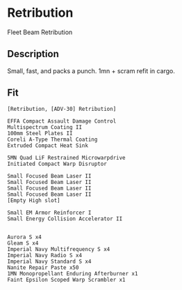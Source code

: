 # Retribution

Fleet Beam Retribution


## Description

Small, fast, and packs a punch. 1mn + scram refit in cargo.

## Fit

```
[Retribution, [ADV-30] Retribution]

EFFA Compact Assault Damage Control
Multispectrum Coating II
100mm Steel Plates II
Coreli A-Type Thermal Coating
Extruded Compact Heat Sink

5MN Quad LiF Restrained Microwarpdrive
Initiated Compact Warp Disruptor

Small Focused Beam Laser II
Small Focused Beam Laser II
Small Focused Beam Laser II
Small Focused Beam Laser II
[Empty High slot]

Small EM Armor Reinforcer I
Small Energy Collision Accelerator II


Aurora S x4
Gleam S x4
Imperial Navy Multifrequency S x4
Imperial Navy Radio S x4
Imperial Navy Standard S x4
Nanite Repair Paste x50
1MN Monopropellant Enduring Afterburner x1
Faint Epsilon Scoped Warp Scrambler x1
```

